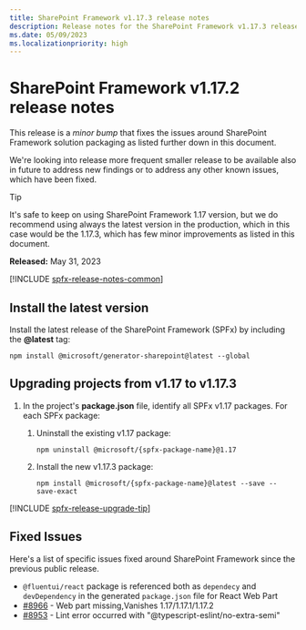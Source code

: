 ```yaml
---
title: SharePoint Framework v1.17.3 release notes
description: Release notes for the SharePoint Framework v1.17.3 release
ms.date: 05/09/2023
ms.localizationpriority: high
---
```

# SharePoint Framework v1.17.2 release notes

This release is a _minor bump_ that fixes the issues around SharePoint Framework solution packaging as listed further down in this document.

We're looking into release more frequent smaller release to be available also in future to address new findings or to address any other known issues, which have been fixed.

> [!TIP]
> It's safe to keep on using SharePoint Framework 1.17 version, but we do recommend using always the latest version in the production, which in this case would be the 1.17.3, which has few minor improvements as listed in this document.

**Released:** May 31, 2023

[!INCLUDE [spfx-release-notes-common](../../includes/snippets/spfx-release-notes-common.md)]

## Install the latest version

Install the latest release of the SharePoint Framework (SPFx) by including the **@latest** tag:

```console
npm install @microsoft/generator-sharepoint@latest --global
```

## Upgrading projects from v1.17 to v1.17.3

1. In the project's **package.json** file, identify all SPFx v1.17 packages. For each SPFx package:
    1. Uninstall the existing v1.17 package:

        ```console
        npm uninstall @microsoft/{spfx-package-name}@1.17
        ```

    1. Install the new v1.17.3 package:

        ```console
        npm install @microsoft/{spfx-package-name}@latest --save --save-exact
        ```

[!INCLUDE [spfx-release-upgrade-tip](../../includes/snippets/spfx-release-upgrade-tip.md)]

## Fixed Issues

Here's a list of specific issues fixed around SharePoint Framework since the previous public release.

- `@fluentui/react` package is referenced both as `dependecy` and `devDependency` in the generated `package.json` file for React Web Part
- [#8966](https://github.com/SharePoint/sp-dev-docs/issues/8966) - Web part missing,Vanishes 1.17/1.17.1/1.17.2
- [#8953](https://github.com/SharePoint/sp-dev-docs/issues/8953) - Lint error occurred with "@typescript-eslint/no-extra-semi"
